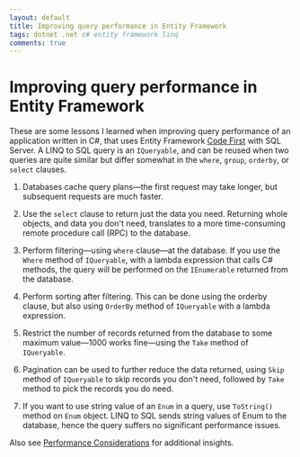 ```yaml
---
layout: default
title: Improving query performance in Entity Framework
tags: dotnet .net c# entity framework linq
comments: true
---
```

# Improving query performance in Entity Framework

These are some lessons I learned when improving query performance of an application written in C#, that uses Entity Framework [Code First](https://docs.microsoft.com/en-us/ef/ef6/modeling/code-first/workflows/new-database) with SQL Server. A LINQ to SQL query is an `IQueryable`, and can be reused when two queries are quite similar but differ somewhat in the `where`, `group`, `orderby`, or `select` clauses.

1. Databases cache query plans&mdash;the first request may take longer, but subsequent requests are much faster.

2. Use the `select` clause to return just the data you need. Returning whole objects, and data you don't need, translates to a more time-consuming remote procedure call (RPC) to the database.

3. Perform filtering&mdash;using `where` clause&mdash;at the database. If you use the `Where` method of `IQueryable`, with a lambda expression that calls C# methods, the query will be performed on the `IEnumerable` returned from the database.

4. Perform sorting after filtering. This can be done using the orderby clause, but also using `OrderBy` method of `IQueryable` with a lambda expression.

5. Restrict the number of records returned from the database to some maximum value&mdash;1000 works fine&mdash;using the `Take` method of `IQueryable`.

6. Pagination can be used to further reduce the data returned, using `Skip` method of `IQueryable` to skip records you don't need, followed by `Take` method to pick the records you do need.

7. If you want to use string value of an `Enum` in a query, use `ToString()` method on `Enum` object. LINQ to SQL sends string values of Enum to the database, hence the query suffers no significant performance issues.

Also see [Performance Considerations](https://docs.microsoft.com/en-us/dotnet/framework/data/adonet/ef/performance-considerations) for additional insights.
